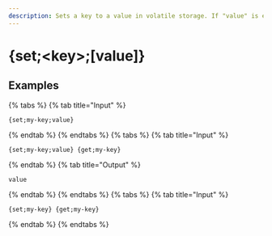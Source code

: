 ```yaml
---
description: Sets a key to a value in volatile storage. If "value" is empty, the key is deleted.
---
```

# {set;&lt;key>;[value]}
## Examples
{% tabs %}
{% tab title="Input" %}
```text
{set;my-key;value}
```
{% endtab %}
{% endtabs %}
{% tabs %}
{% tab title="Input" %}
```text
{set;my-key;value} {get;my-key}
```
{% endtab %}
{% tab title="Output" %}
```text
value
```
{% endtab %}
{% endtabs %}
{% tabs %}
{% tab title="Input" %}
```text
{set;my-key} {get;my-key}
```
{% endtab %}
{% endtabs %}